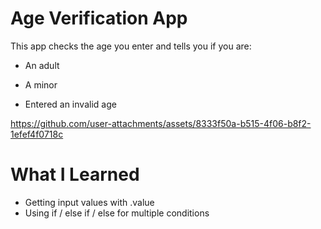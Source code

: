 # Age Verification App

This app checks the age you enter and tells you if you are:

- An adult

- A minor

- Entered an invalid age

https://github.com/user-attachments/assets/8333f50a-b515-4f06-b8f2-1efef4f0718c

# What I Learned
- Getting input values with .value
- Using if / else if / else for multiple conditions
